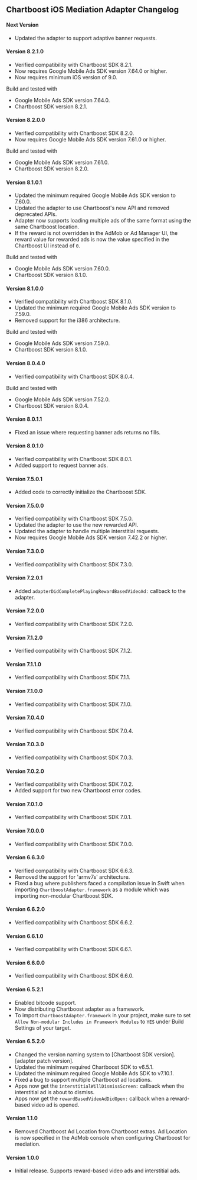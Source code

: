 ## Chartboost iOS Mediation Adapter Changelog

#### Next Version
- Updated the adapter to support adaptive banner requests.

#### Version 8.2.1.0
- Verified compatibility with Chartboost SDK 8.2.1.
- Now requires Google Mobile Ads SDK version 7.64.0 or higher.
- Now requires minimum iOS version of 9.0.

Build and tested with
- Google Mobile Ads SDK version 7.64.0.
- Chartboost SDK version 8.2.1.

#### Version 8.2.0.0
- Verified compatibility with Chartboost SDK 8.2.0.
- Now requires Google Mobile Ads SDK version 7.61.0 or higher.

Build and tested with
- Google Mobile Ads SDK version 7.61.0.
- Chartboost SDK version 8.2.0.

#### Version 8.1.0.1
- Updated the minimum required Google Mobile Ads SDK version to 7.60.0.
- Updated the adapter to use Chartboost's new API and removed deprecated APIs.
- Adapter now supports loading multiple ads of the same format using the same Chartboost location.
- If the reward is not overridden in the AdMob or Ad Manager UI, the reward value for rewarded ads is now the value specified in the Chartboost UI instead of `0`.

Build and tested with
- Google Mobile Ads SDK version 7.60.0.
- Chartboost SDK version 8.1.0.

#### Version 8.1.0.0
- Verified compatibility with Chartboost SDK 8.1.0.
- Updated the minimum required Google Mobile Ads SDK version to 7.59.0.
- Removed support for the i386 architecture.

Build and tested with
- Google Mobile Ads SDK version 7.59.0.
- Chartboost SDK version 8.1.0.

#### Version 8.0.4.0
- Verified compatibility with Chartboost SDK 8.0.4.

Build and tested with
- Google Mobile Ads SDK version 7.52.0.
- Chartboost SDK version 8.0.4.

#### Version 8.0.1.1
- Fixed an issue where requesting banner ads returns no fills.

#### Version 8.0.1.0
- Verified compatibility with Chartboost SDK 8.0.1.
- Added support to request banner ads.

#### Version 7.5.0.1
- Added code to correctly initialize the Chartboost SDK.

#### Version 7.5.0.0
- Verified compatibility with Chartboost SDK 7.5.0.
- Updated the adapter to use the new rewarded API.
- Updated the adapter to handle multiple interstitial requests.
- Now requires Google Mobile Ads SDK version 7.42.2 or higher.

#### Version 7.3.0.0
- Verified compatibility with Chartboost SDK 7.3.0.

#### Version 7.2.0.1
- Added `adapterDidCompletePlayingRewardBasedVideoAd:` callback to the adapter.

#### Version 7.2.0.0
- Verified compatibility with Chartboost SDK 7.2.0.

#### Version 7.1.2.0
- Verified compatibility with Chartboost SDK 7.1.2.

#### Version 7.1.1.0
- Verified compatibility with Chartboost SDK 7.1.1.

#### Version 7.1.0.0
- Verified compatibility with Chartboost SDK 7.1.0.

#### Version 7.0.4.0
- Verified compatibility with Chartboost SDK 7.0.4.

#### Version 7.0.3.0
- Verified compatibility with Chartboost SDK 7.0.3.

#### Version 7.0.2.0
- Verified compatibility with Chartboost SDK 7.0.2.
- Added support for two new Chartboost error codes.

#### Version 7.0.1.0
- Verified compatibility with Chartboost SDK 7.0.1.

#### Version 7.0.0.0
- Verified compatibility with Chartboost SDK 7.0.0.

#### Version 6.6.3.0
- Verified compatibility with Chartboost SDK 6.6.3.
- Removed the support for 'armv7s' architecture.
- Fixed a bug where publishers faced a compilation issue in Swift when importing
  `ChartboostAdapter.framework` as a module which was importing non-modular
  Chartboost SDK.

#### Version 6.6.2.0
- Verified compatibility with Chartboost SDK 6.6.2.

#### Version 6.6.1.0
- Verified compatibility with Chartboost SDK 6.6.1.

#### Version 6.6.0.0
- Verified compatibility with Chartboost SDK 6.6.0.

#### Version 6.5.2.1
- Enabled bitcode support.
- Now distributing Chartboost adapter as a framework.
- To import `ChartboostAdapter.framework` in your project, make sure to set
  `Allow Non-modular Includes in Framework Modules` to `YES` under Build
  Settings of your target.

#### Version 6.5.2.0
- Changed the version naming system to
  [Chartboost SDK version].[adapter patch version].
- Updated the minimum required Chartboost SDK to v6.5.1.
- Updated the minimum required Google Mobile Ads SDK to v7.10.1.
- Fixed a bug to support multiple Chartboost ad locations.
- Apps now get the `interstitialWillDismissScreen:` callback when the
  interstitial ad is about to dismiss.
- Apps now get the `rewardBasedVideoAdDidOpen:` callback when a reward-based
  video ad is opened.

#### Version 1.1.0
- Removed Chartboost Ad Location from Chartboost extras. Ad Location is now
specified in the AdMob console when configuring Chartboost for mediation.

#### Version 1.0.0
- Initial release. Supports reward-based video ads and interstitial ads.
